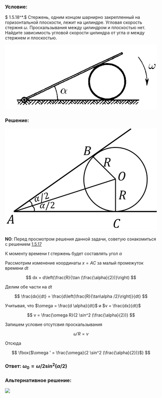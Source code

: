 ###  Условие:

$ 1.5.18^*.$ Стержень, одним концом шарнирно закрепленный на горизонтальной плоскости, лежит на цилиндре. Угловая скорость стержня $\omega$. Проскальзывания между цилиндром и плоскостью нет. Найдите зависимость угловой скорости цилиндра от угла $\alpha$ между стержнем и плоскостью.

![ К задаче $1.5.18$ |571x242, 42%](../../img/1.5.18/statement.png)

###  Решение:

![ Цилиндр, вписанный в угол $\alpha$ |685x462, 42%](../../img/1.5.18/draw.png)

__NO__: Перед просмотром решения данной задачи, советую ознакомиться с решением [1.5.17](../1.5.17)

К моменту времени $t$ стержень будет составлять угол $\alpha$

Рассмотрим изменение координаты $x = AC$ за малый промежуток времени $dt$

$$
dx = d\left(\frac{R}{\tan (\frac{\alpha}{2})}\right)
$$

Делим обе части на $dt$

$$
\frac{dx}{dt} = \frac{d\left(\frac{R}{\tan\alpha /2}\right)}{dt}
$$

Учитывая, что $\omega = \frac{d \alpha}{dt}$ и $v = \frac{dx}{dt}$

$$
v = \frac{\omega R}{2 \sin^2 (\frac{\alpha}{2})}
$$

Запишем условие отсутсвия проскальзывания

$$
\omega ' R = v
$$

Отсюда

$$
\fbox{$\omega ' = \frac{\omega}{2 \sin^2 (\frac{\alpha}{2})}$}
$$

###  Ответ: $\omega_0 = \omega /2 \sin^2 (\alpha /2)$

###  Альтернативное решение:

![](https://www.youtube.com/embed/Nq3q7h6CZrs)
